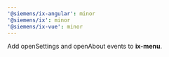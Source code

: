 ```yaml
---
'@siemens/ix-angular': minor
'@siemens/ix': minor
'@siemens/ix-vue': minor
---
```


Add openSettings and openAbout events to **ix-menu**.
